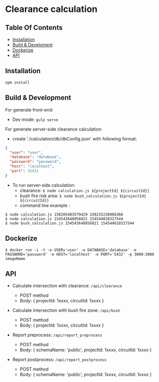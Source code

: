 # Clearance calculation

## Table Of Contents
- [Installation](#installation)
- [Build & Develoment](#build--development)
- [Dockerize](#dockerize)
- [API](#api)

## Installation
`npm install`

## Build & Development
For generate front-end:
- Dev mode: `gulp serve`

For generate server-side clearance calculation:
- create './calculation/db/dbConfig.json' with following format:
```json
{
  "user": "user",
  "database": "database",
  "password": "password",
  "host": "localhost",
  "port": 35432
}
```
- To run server-side calculation:
  - clearance:  ```$ node calculation.js ${projectId} ${circuitId}}```
  - bush fire risk area: ```$ node bush_calculation.js ${projectId} ${circuitId}}```
  - command line example :
```
$ node calculation.js 150205403579429 150215238968366
$ node calculation.js 154543648056821 154544010327544
$ node bush_calculation.js 154543648056821 154544010327544
```

## Dockerize
```
$ docker run -i -t -e USER='user' -e DATABASE='database' -e PASSWORD='password' -e HOST='localhost' -e PORT='5432' -p 3000:3000 imageName
```

## API
- Calculate intersection with clearance: ```/api/clearance```
  - POST method
  - Body: {
    projectId: 1xxxx,
    circuitId: 1xxxx
  }
- Calculate intersection with bush fire zone: ```/api/bush```
  - POST method
  - Body: {
    projectId: 1xxxx,
    circuitId: 1xxxx
  }

- Report preprocess: ```/api/report_preprocess```
  - POST method
  - Body: {
    schemaName: 'public',
    projectId: 1xxxx,
    circuitId: 1xxxx
  }
- Report postprocess: ```/api/report_postprocess```
  - POST method
  - Body: {
    schemaName: 'public',
    projectId: 1xxxx,
    circuitId: 1xxxx
  }

